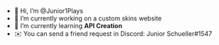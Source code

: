 - 👋 Hi, I’m @Junior1Plays
- 🎲 I’m currently working on a custom skins website
- 📖 I’m currently learning **API Creation**
- ✉️ You can send a friend request in Discord: Junior Schueller#1547
